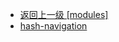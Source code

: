 - [返回上一级 [modules]](web前端/工具库/Swiper/swiper-8.4.7/swiper/modules/)
- [hash-navigation](web前端/工具库/Swiper/swiper-8.4.7/swiper/modules/hash-navigation/)
